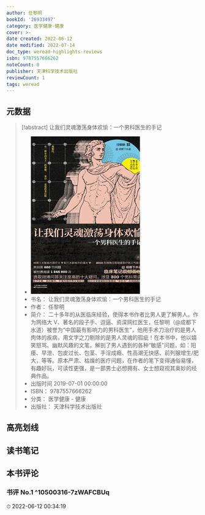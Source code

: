 ```yaml
---
author: 任黎明
bookId: '26933497'
category: 医学健康-健康
cover: >-
date created: 2022-06-12
date modified: 2022-07-14
doc_type: weread-highlights-reviews
isbn: 9787557666262
noteCount: 0
publisher: 天津科学技术出版社
reviewCount: 1
tags: weread
---
```


## 元数据

> [!abstract] 让我们灵魂激荡身体欢愉：一个男科医生的手记
> - ![ 让我们灵魂激荡身体欢愉：一个男科医生的手记|200](Extras/Media/_让我们灵魂激荡身体欢愉：一个男科医生的手记!200.jpg)
> - 书名： 让我们灵魂激荡身体欢愉：一个男科医生的手记
> - 作者： 任黎明
> - 简介： 二十多年的从医临床经验，使得本书作者比男人更了解男人。作为网络大 V、著名的段子手、逗逼、资深网红医生，任黎明（@成都下水道）被誉为“中国最有影响力的男科医生”，他用手术刀治疗的是男人肉体的疾病，用文字之刀剔除的是男人灵魂的瑕疵！在本书中，他以嬉笑怒骂、幽默风趣的文笔，解剖了男人遇到的各种“敏感”问题，如：阳痿、早泄、包皮过长、包茎、手淫成瘾、性高潮无快感、前列腺增生/肥大，等等。原本严肃、枯燥的医疗问题，在作者的笔下变得通俗易懂，有趣好玩，可读性更强，是一部男士必想拥有、女士想窥视其奥妙的经典作品。
> - 出版时间 2019-07-01 00:00:00
> - ISBN： 9787557666262
> - 分类： 医学健康 - 健康
> - 出版社： 天津科学技术出版社

## 高亮划线

## 读书笔记

## 本书评论

### 书评 No.1 ^10500316-7zWAFCBUq

⏱ 2022-06-12 00:34:19
